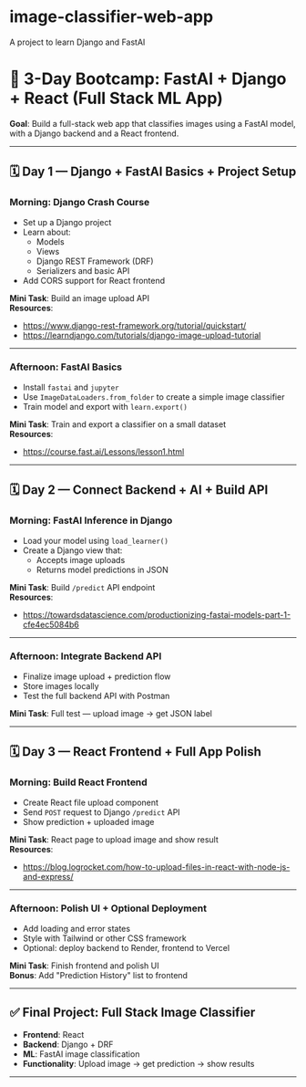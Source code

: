 # image-classifier-web-app
A project to learn Django and FastAI

# 🧠 3-Day Bootcamp: FastAI + Django + React (Full Stack ML App)

**Goal**: Build a full-stack web app that classifies images using a FastAI model, with a Django backend and a React frontend.

---

## 🗓️ Day 1 — Django + FastAI Basics + Project Setup

### Morning: Django Crash Course
- Set up a Django project
- Learn about:
  - Models
  - Views
  - Django REST Framework (DRF)
  - Serializers and basic API
- Add CORS support for React frontend

**Mini Task**: Build an image upload API  
**Resources**:
- https://www.django-rest-framework.org/tutorial/quickstart/
- https://learndjango.com/tutorials/django-image-upload-tutorial

---

### Afternoon: FastAI Basics
- Install `fastai` and `jupyter`
- Use `ImageDataLoaders.from_folder` to create a simple image classifier
- Train model and export with `learn.export()`

**Mini Task**: Train and export a classifier on a small dataset  
**Resources**:
- https://course.fast.ai/Lessons/lesson1.html

---

## 🗓️ Day 2 — Connect Backend + AI + Build API

### Morning: FastAI Inference in Django
- Load your model using `load_learner()`
- Create a Django view that:
  - Accepts image uploads
  - Returns model predictions in JSON

**Mini Task**: Build `/predict` API endpoint  
**Resources**:
- https://towardsdatascience.com/productionizing-fastai-models-part-1-cfe4ec5084b6

---

### Afternoon: Integrate Backend API
- Finalize image upload + prediction flow
- Store images locally
- Test the full backend API with Postman

**Mini Task**: Full test — upload image → get JSON label

---

## 🗓️ Day 3 — React Frontend + Full App Polish

### Morning: Build React Frontend
- Create React file upload component
- Send `POST` request to Django `/predict` API
- Show prediction + uploaded image

**Mini Task**: React page to upload image and show result  
**Resources**:
- https://blog.logrocket.com/how-to-upload-files-in-react-with-node-js-and-express/

---

### Afternoon: Polish UI + Optional Deployment
- Add loading and error states
- Style with Tailwind or other CSS framework
- Optional: deploy backend to Render, frontend to Vercel

**Mini Task**: Finish frontend and polish UI  
**Bonus**: Add "Prediction History" list to frontend

---

## ✅ Final Project: Full Stack Image Classifier
- **Frontend**: React
- **Backend**: Django + DRF
- **ML**: FastAI image classification
- **Functionality**: Upload image → get prediction → show results

---

